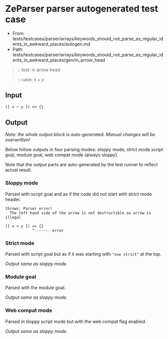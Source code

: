 # ZeParser parser autogenerated test case

- From: tests/testcases/parser/arrays/keywords_should_not_parse_as_regular_idents_in_awkward_places/autogen.md
- Path: tests/testcases/parser/arrays/keywords_should_not_parse_as_regular_idents_in_awkward_places/gen/in_arrow_head

> :: test: in arrow head
>
> :: case: x + y

## Input


`````js
([ x + y ]) => {}
`````

## Output

_Note: the whole output block is auto-generated. Manual changes will be overwritten!_

Below follow outputs in four parsing modes: sloppy mode, strict mode script goal, module goal, web compat mode (always sloppy).

Note that the output parts are auto-generated by the test runner to reflect actual result.

### Sloppy mode

Parsed with script goal and as if the code did not start with strict mode header.

`````
throws: Parser error!
  The left hand side of the arrow is not destructible so arrow is illegal

([ x + y ]) => {}
            ^------- error
`````

### Strict mode

Parsed with script goal but as if it was starting with `"use strict"` at the top.

_Output same as sloppy mode._

### Module goal

Parsed with the module goal.

_Output same as sloppy mode._

### Web compat mode

Parsed in sloppy script mode but with the web compat flag enabled.

_Output same as sloppy mode._
